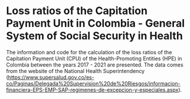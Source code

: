 # Loss ratios of the Capitation Payment Unit in Colombia - General System of Social Security in Health

The information and code for the calculation of the loss ratios of the Capitation Payment Unit (CPU) of the Health-Promoting Entities (HPE) in Colombia between the years 2017 - 2021 are presented. The data comes from the website of the National Health Superintendency (https://www.supersalud.gov.co/es-co/Paginas/Delegada%20Supervision%20de%20Riesgos/informacion-financiera-EPS-EMP-SAP-regimenes-de-excepcion-y-especiales.aspx).
